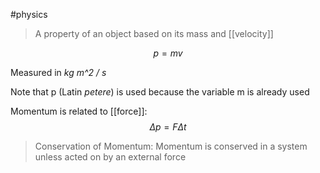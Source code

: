 #physics 

> A property of an object based on its mass and [[velocity]]

$$ p = mv $$

Measured in *kg m^2 / s*

Note that p (Latin *petere*) is used because the variable m is already used

Momentum is related to [[force]]:
$$ \Delta p = F \Delta t $$

> Conservation of Momentum: Momentum is conserved in a system unless acted on by an external force